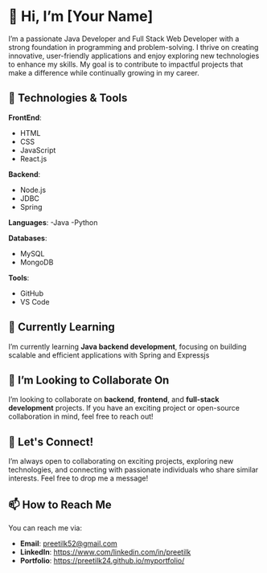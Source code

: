 # 👋 Hi, I’m [Your Name]  

I’m a passionate Java Developer and Full Stack Web Developer with a strong foundation in programming and problem-solving. I thrive on creating innovative, user-friendly applications and enjoy exploring new technologies to enhance my skills. My goal is to contribute to impactful projects that make a difference while continually growing in my career.

## 🔧 Technologies & Tools

**FrontEnd**:    
- HTML  
- CSS  
- JavaScript  
- React.js

**Backend**:
- Node.js 
- JDBC  
- Spring

**Languages**:
-Java
-Python

**Databases**:  
- MySQL  
- MongoDB  

**Tools**:  
- GitHub  
- VS Code  

## 🌱 Currently Learning

I’m currently learning **Java backend development**, focusing on building scalable and efficient applications with Spring and Expressjs

## 💞️ I’m Looking to Collaborate On

I’m looking to collaborate on **backend**, **frontend**, and **full-stack development** projects. If you have an exciting project or open-source collaboration in mind, feel free to reach out!

## 🚀 Let's Connect!

I’m always open to collaborating on exciting projects, exploring new technologies, and connecting with passionate individuals who share similar interests. Feel free to drop me a message!

## 📫 How to Reach Me

You can reach me via:
- **Email**: preetilk52@gmail.com 
- **LinkedIn**: https://www.com/linkedin.com/in/preetilk
- **Portfolio**: https://preetilk24.github.io/myportfolio/

